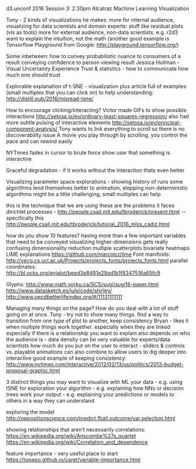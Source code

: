 d3.unconf 2016
Session 3: 2:30pm
Alcatraz
Machine Learning Visualization

Tony - 2 kinds of visualizations he makes:
more for internal audience, visualizing for data scientists and domain experts: stuff like residual plots (vis as tools)
more for external audience, non-data scientists. e.g. r2d3
want to explain the intuition, not the math (another good example is Tensorflow Playground from Google: http://playground.tensorflow.org/) 

Some inbetween: how to convey probabilistic nuance to consumers of a result
conveying confidence to person viewing result
Jessica Hullman - Visual Uncertainty Experience
Trust & statistics - how to communicate how much one should trust

Explorable explanation of t-SNE - visualization plus article full of examples (small multiples that you can click on) to help understanding:
http://distill.pub/2016/misread-tsne/ 

How to encourage clicking/interacting?
Victor made GIFs to show possible interactions
http://setosa.io/ev/ordinary-least-squares-regression/
also had more subtle pulsing of interactive elements
http://setosa.io/ev/principal-component-analysis/
Tony wants to link everything to scroll so there is no discoverability issue
A movie you play through by scrolling. you control the pace and can rewind easily

NYTimes fades in cursor to brute force show user that something is interactive

Graceful degradation - if it works without the interaction thats even better

Visualizing parameter space explorations - showing history of runs
some algorithms lend themselves better to animation, stepping
non-deterministic algorithms might be a little challenging, small multiples can help

this is the technique that we are using
these are the problems it faces
dirichlet processes - http://people.csail.mit.edu/tbroderick/present.html  -- specifically this http://people.csail.mit.edu/tbroderick/tutorial_2016_mlss_cadiz.html


how do you show 10 features? having more than a few important variables that need to be conveyed
visualizing higher-dimensions gets really confusing
dimensionality reduction
multiple scatterplots
bivariate heatmaps
LIME explanations https://github.com/marcotcr/lime
Font manifolds: http://vecg.cs.ucl.ac.uk/Projects/projects_fonts/projects_fonts.html
parallel coordinates: http://bl.ocks.org/enjalot/beed3e8491e29ad1b1f8347516a65fc9


Glyphs:
 http://www.math.yorku.ca/SCS/sugi/sugi16-paper.html
http://www.datasketch.es/july/code/shirley/
http://www.oecdbetterlifeindex.org/#/11131111111

Managing many things on the page?
How do you deal with a lot of stuff going on at once.
Tony - try not to show many things.
find a way to transition from one type of plot to another, keep consistency
Bryan - likes it when multiple things work together. especially when they are linked
especially if there is a relationship you want to explain
also depends on who the audience is - data density can be very valuable for experts/data scientists
how much do you put on the user to interact - sliders & controls vs. playable animations
can also combine to allow users to dig deeper into interactive
good example of keeping consistency:
http://www.nytimes.com/interactive/2012/02/13/us/politics/2013-budget-proposal-graphic.html

3 distinct things you may want to visualize with ML
your data - e.g. using tSNE for exploration
your algorithm - e.g. explaining how NNs or decision trees work
your output - e.g. explaining your predictions or models  to others in a way they can understand

exploring the model
http://oppositionscience.com/predict.fball.outcome/var.selection.html

showing relationships that aren’t necessarily correlations:
https://en.wikipedia.org/wiki/Anscombe%27s_quartet
https://en.wikipedia.org/wiki/Correlation_and_dependence

feature importance - very useful place to start
https://topepo.github.io/caret/variable-importance.html



